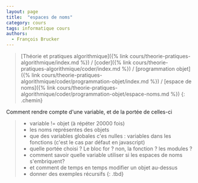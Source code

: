 ```yaml
---
layout: page
title:  "espaces de noms"
category: cours
tags: informatique cours 
authors: 
  - François Brucker
---
```


> [Théorie et pratiques algorithmique]({% link cours/theorie-pratiques-algorithmique/index.md %}) / [coder]({% link cours/theorie-pratiques-algorithmique/coder/index.md %}) / [programmation objet]({% link cours/theorie-pratiques-algorithmique/coder/programmation-objet/index.md %}) / [espace de noms]({% link cours/theorie-pratiques-algorithmique/coder/programmation-objet/espace-noms.md %})
{: .chemin}


Comment rendre compte d'une variable, et de la portée de celles-ci

> * variable != objet (à répéter 20000 fois)
> * les noms représentes des objets
> * que des variables globales c'es nulles : variables dans les fonctions (c'est le cas par défaut en javascript)
> * quelle portée choisi ? Le bloc for ? non, la fonction ? les modules ?
> * comment savoir quelle variable utiliser si les espaces de noms s'embriquent?
> * et comment de temps en temps modifier un objet au-dessus
> * donner des exemples récursifs
{: .tbd}
